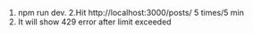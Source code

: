 1. npm run dev.
2.Hit http://localhost:3000/posts/ 5 times/5 min
3. It will show 429 error after limit exceeded
